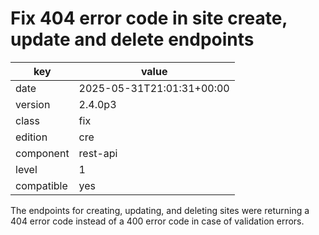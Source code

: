 [//]: # (werk v2)
# Fix 404 error code in site create, update and delete endpoints

key        | value
---------- | ---
date       | 2025-05-31T21:01:31+00:00
version    | 2.4.0p3
class      | fix
edition    | cre
component  | rest-api
level      | 1
compatible | yes

The endpoints for creating, updating, and deleting sites were returning a 404
error code instead of a 400 error code in case of validation errors.
